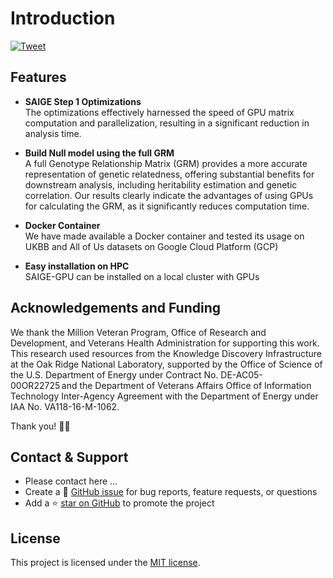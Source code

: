 # Introduction

[![Tweet](https://img.shields.io/twitter/url/http/shields.io.svg?style=social)](https://twitter.com/intent/tweet?url=https%3A%2F%2Fgithub.com%2Fjhildenbiddle%2Fdocsify-themeable&hashtags=css,docsify,developers,frontend)

## Features

- **SAIGE Step 1 Optimizations**<br>
  The optimizations effectively harnessed the speed of GPU matrix computation and parallelization, resulting in a significant reduction in analysis time. 

- **Build Null model using the full GRM**<br>
  A full Genotype Relationship Matrix (GRM) provides a more accurate representation of genetic relatedness, offering substantial benefits for downstream analysis, including heritability estimation and genetic correlation. Our results clearly indicate the advantages of using GPUs for calculating the GRM, as it significantly reduces computation time.  

- **Docker Container**<br>
  We have made available a Docker container and tested its usage on UKBB and All of Us datasets on Google Cloud Platform (GCP)

- **Easy installation on HPC**<br>
  SAIGE-GPU can be installed on a local cluster with GPUs


## Acknowledgements and Funding

We thank the Million Veteran Program, Office of Research and Development, and Veterans Health Administration for supporting this work. 
This research used resources from the Knowledge Discovery Infrastructure at the Oak Ridge National Laboratory, supported by the Office of Science of the U.S. Department of Energy under Contract No. DE-AC05-00OR22725 and the Department of Veterans Affairs Office of Information Technology Inter-Agency Agreement with the Department of Energy under IAA No. VA118-16-M-1062.

Thank you! 🙏🏻


## Contact & Support

- Please contact here ...
- Create a 💬 [GitHub issue](https://github.com/exascale-genomics/SAIGE-GPU/issues) for bug reports, feature requests, or questions
- Add a ⭐️ [star on GitHub](https://github.com/exascale-genomics/SAIGE-GPU) to promote the project

## License

This project is licensed under the [MIT license](https://github.com/jhildenbiddle/docsify-themeable/blob/master/LICENSE).

